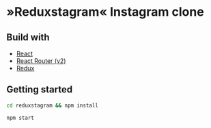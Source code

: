 # »Reduxstagram« Instagram clone

## Build with

- [React](https://reactjs.org/docs/)
- [React Router (v2)](https://github.com/ReactTraining/react-router)
- [Redux](https://redux.js.org/)

## Getting started

```bash
cd reduxstagram && npm install

npm start
```
